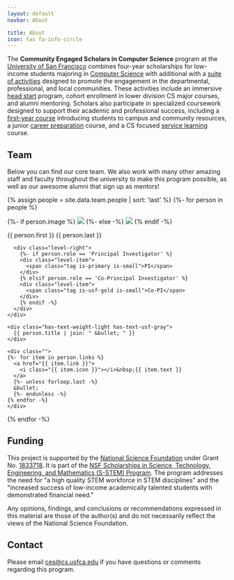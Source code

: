 ```yaml
---
layout: default
navbar: About

title: About
icon: fas fa-info-circle
---
```


The <strong><span class="has-text-primary">Community Engaged Scholars</span> <span class="has-text-usf-gold">in</span> <span class="has-text-primary">Computer Science</span></strong> program at the [University of San Francisco](https://www.usfca.edu/) combines four-year scholarships for low-income students majoring in [Computer Science](https://www.usfca.edu/catalog/undergraduate/arts-sciences/computer-science/major) with additional with a [suite of activities](scholarships/included.html) designed to promote the engagement in the departmental, professional, and local communities. These activities include an immersive [head start](curriculum/start.html) program, cohort enrollment in lower division CS major courses, and alumni mentoring. Scholars also participate in specialized coursework designed to support their academic and professional success, including a [first-year course](curriculum/cs101.html) introducing students to campus and community resources, a junior [career preparation](curriculum/cs301.html) course, and a CS focused [service learning](curriculum/service.html) course.

## Team

Below you can find our core team. We also work with many other amazing staff and faculty throughout the university to make this program possible, as well as our awesome alumni that sign up as mentors!

{% assign people = site.data.team.people | sort: 'last' %}
{%- for person in people %}
<div class="media">
  <div class="media-left">
    <p class="image is-128x128">
      {%- if person.image %}
      <img src="{{ person.image }}" class="is-rounded">
      {%- else -%}
      <img src="{{ "/images/user.png" | relative_url }}" class="is-rounded">
      {% endif -%}
    </p>
  </div>
  <div class="media-content">
    <div class="level is-marginless">
      <div class="level-left">
        <div class="level-item has-text-weight-bold is-size-5">
          {{ person.first }} {{ person.last }}
        </div>
      </div>

      <div class="level-right">
        {%- if person.role == 'Principal Investigator' %}
        <div class="level-item">
          <span class="tag is-primary is-small">PI</span>
        </div>
        {% elsif person.role == 'Co-Principal Investigator' %}
        <div class="level-item">
          <span class="tag is-usf-gold is-small">Co-PI</span>
        </div>
        {% endif -%}
      </div>
    </div>

    <div class="has-text-weight-light has-text-usf-gray">
      {{ person.title | join: " &bullet; " }}
    </div>

    <div class="">
    {%- for item in person.links %}
      <a href="{{ item.link }}">
        <i class="{{ item.icon }}"></i>&nbsp;{{ item.text }}
      </a>
      {%- unless forloop.last -%}
      &bullet;
      {%- endunless -%}
    {% endfor -%}
    </div>
  </div>
</div>
{% endfor -%}


## Funding

This project is supported by the [National Science Foundation](https://www.nsf.gov/) under Grant No. [1833718](https://www.nsf.gov/awardsearch/showAward?AWD_ID=1833718). It is part of the [NSF Scholarships in Science, Technology, Engineering, and Mathematics (S-STEM) Program](https://www.nsf.gov/funding/pgm_summ.jsp?pims_id=5257). The program addresses the need for "a high quality STEM workforce in STEM disciplines" and the "increased success of low-income academically talented students with demonstrated financial need."

Any opinions, findings, and conclusions or recommendations expressed in this material are those of the author(s) and do not necessarily reflect the views of the National Science Foundation.

## Contact

Please email <ces@cs.usfca.edu> if you have questions or comments regarding this program.

